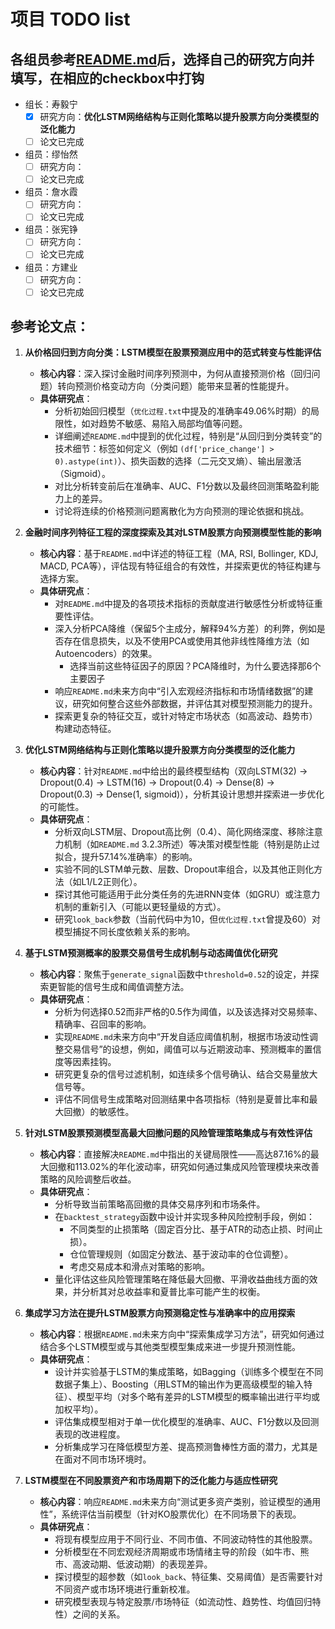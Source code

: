 # 项目 TODO list
## 各组员参考[README.md](README.md)后，选择自己的研究方向并填写，在相应的checkbox中打钩
- 组长：寿毅宁
  - [x] 研究方向：**优化LSTM网络结构与正则化策略以提升股票方向分类模型的泛化能力**
  - [ ] 论文已完成
- 组员：缪怡然
  - [ ] 研究方向：
  - [ ] 论文已完成
- 组员：詹水霞
  - [ ] 研究方向：
  - [ ] 论文已完成
- 组员：张宪铮
  - [ ] 研究方向：
  - [ ] 论文已完成
- 组员：方建业
  - [ ] 研究方向：
  - [ ] 论文已完成

## 参考论文点：

1.  **从价格回归到方向分类：LSTM模型在股票预测应用中的范式转变与性能评估**
    *   **核心内容**：深入探讨金融时间序列预测中，为何从直接预测价格（回归问题）转向预测价格变动方向（分类问题）能带来显著的性能提升。
    *   **具体研究点**：
        *   分析初始回归模型（`优化过程.txt`中提及的准确率49.06%时期）的局限性，如对趋势不敏感、易陷入局部均值等问题。
        *   详细阐述`README.md`中提到的优化过程，特别是“从回归到分类转变”的技术细节：标签如何定义（例如 `(df['price_change'] > 0).astype(int)`）、损失函数的选择（二元交叉熵）、输出层激活（Sigmoid）。
        *   对比分析转变前后在准确率、AUC、F1分数以及最终回测策略盈利能力上的差异。
        *   讨论将连续的价格预测问题离散化为方向预测的理论依据和挑战。

2.  **金融时间序列特征工程的深度探索及其对LSTM股票方向预测模型性能的影响**
    *   **核心内容**：基于`README.md`中详述的特征工程（MA, RSI, Bollinger, KDJ, MACD, PCA等），评估现有特征组合的有效性，并探索更优的特征构建与选择方案。
    *   **具体研究点**：
        *   对`README.md`中提及的各项技术指标的贡献度进行敏感性分析或特征重要性评估。
        *   深入分析PCA降维（保留5个主成分，解释94%方差）的利弊，例如是否存在信息损失，以及不使用PCA或使用其他非线性降维方法（如Autoencoders）的效果。
            *   选择当前这些特征因子的原因？PCA降维时，为什么要选择那6个主要因子
        *   响应`README.md`未来方向中“引入宏观经济指标和市场情绪数据”的建议，研究如何整合这些外部数据，并评估其对模型预测能力的提升。
        *   探索更复杂的特征交互，或针对特定市场状态（如高波动、趋势市）构建动态特征。

3.  **优化LSTM网络结构与正则化策略以提升股票方向分类模型的泛化能力**
    *   **核心内容**：针对`README.md`中给出的最终模型结构（双向LSTM(32) -> Dropout(0.4) -> LSTM(16) -> Dropout(0.4) -> Dense(8) -> Dropout(0.3) -> Dense(1, sigmoid)），分析其设计思想并探索进一步优化的可能性。
    *   **具体研究点**：
        *   分析双向LSTM层、Dropout高比例（0.4）、简化网络深度、移除注意力机制（如`README.md` 3.2.3所述）等决策对模型性能（特别是防止过拟合，提升57.14%准确率）的影响。
        *   实验不同的LSTM单元数、层数、Dropout率组合，以及其他正则化方法（如L1/L2正则化）。
        *   探讨其他可能适用于此分类任务的先进RNN变体（如GRU）或注意力机制的重新引入（可能以更轻量级的方式）。
        *   研究`look_back`参数（当前代码中为10，但`优化过程.txt`曾提及60）对模型捕捉不同长度依赖关系的影响。

4.  **基于LSTM预测概率的股票交易信号生成机制与动态阈值优化研究**
    *   **核心内容**：聚焦于`generate_signal`函数中`threshold=0.52`的设定，并探索更智能的信号生成和阈值调整方法。
    *   **具体研究点**：
        *   分析为何选择0.52而非严格的0.5作为阈值，以及该选择对交易频率、精确率、召回率的影响。
        *   实现`README.md`未来方向中“开发自适应阈值机制，根据市场波动性调整交易信号”的设想，例如，阈值可以与近期波动率、预测概率的置信度等因素挂钩。
        *   研究更复杂的信号过滤机制，如连续多个信号确认、结合交易量放大信号等。
        *   评估不同信号生成策略对回测结果中各项指标（特别是夏普比率和最大回撤）的敏感性。

5.  **针对LSTM股票预测模型高最大回撤问题的风险管理策略集成与有效性评估**
    *   **核心内容**：直接解决`README.md`中指出的关键局限性——高达87.16%的最大回撤和113.02%的年化波动率，研究如何通过集成风险管理模块来改善策略的风险调整后收益。
    *   **具体研究点**：
        *   分析导致当前策略高回撤的具体交易序列和市场条件。
        *   在`backtest_strategy`函数中设计并实现多种风险控制手段，例如：
            *   不同类型的止损策略（固定百分比、基于ATR的动态止损、时间止损）。
            *   仓位管理规则（如固定分数法、基于波动率的仓位调整）。
            *   考虑交易成本和滑点对策略的影响。
        *   量化评估这些风险管理策略在降低最大回撤、平滑收益曲线方面的效果，并分析其对总收益率和夏普比率可能产生的权衡。

6.  **集成学习方法在提升LSTM股票方向预测稳定性与准确率中的应用探索**
    *   **核心内容**：根据`README.md`未来方向中“探索集成学习方法”，研究如何通过结合多个LSTM模型或与其他类型模型集成来进一步提升预测性能。
    *   **具体研究点**：
        *   设计并实验基于LSTM的集成策略，如Bagging（训练多个模型在不同数据子集上）、Boosting（用LSTM的输出作为更高级模型的输入特征）、模型平均（对多个略有差异的LSTM模型的概率输出进行平均或加权平均）。
        *   评估集成模型相对于单一优化模型的准确率、AUC、F1分数以及回测表现的改进程度。
        *   分析集成学习在降低模型方差、提高预测鲁棒性方面的潜力，尤其是在面对不同市场环境时。

7.  **LSTM模型在不同股票资产和市场周期下的泛化能力与适应性研究**
    *   **核心内容**：响应`README.md`未来方向“测试更多资产类别，验证模型的通用性”，系统评估当前模型（针对KO股票优化）在不同场景下的表现。
    *   **具体研究点**：
        *   将现有模型应用于不同行业、不同市值、不同波动特性的其他股票。
        *   分析模型在不同宏观经济周期或市场情绪主导的阶段（如牛市、熊市、高波动期、低波动期）的表现差异。
        *   探讨模型的超参数（如`look_back`、特征集、交易阈值）是否需要针对不同资产或市场环境进行重新校准。
        *   研究模型表现与特定股票/市场特征（如流动性、趋势性、均值回归特性）之间的关系。
